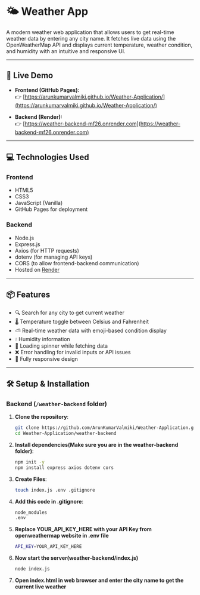 # 🌤️ Weather App

A modern weather web application that allows users to get real-time weather data by entering any city name. It fetches live data using the OpenWeatherMap API and displays current temperature, weather condition, and humidity with an intuitive and responsive UI.

---

## 🔗 Live Demo

- **Frontend (GitHub Pages):**  
  👉 [https://arunkumarvalmiki.github.io/Weather-Application/](https://arunkumarvalmiki.github.io/Weather-Application/)

- **Backend (Render):**  
  👉 [https://weather-backend-mf26.onrender.com](https://weather-backend-mf26.onrender.com)

---

## 💻 Technologies Used

### Frontend
- HTML5
- CSS3
- JavaScript (Vanilla)
- GitHub Pages for deployment

### Backend
- Node.js
- Express.js
- Axios (for HTTP requests)
- dotenv (for managing API keys)
- CORS (to allow frontend-backend communication)
- Hosted on [Render](https://render.com)

---

## 📦 Features

- 🔍 Search for any city to get current weather
- 🌡️ Temperature toggle between Celsius and Fahrenheit
- ⛅ Real-time weather data with emoji-based condition display
- 💧 Humidity information
- 🔁 Loading spinner while fetching data
- ❌ Error handling for invalid inputs or API issues
- 📱 Fully responsive design

---

## 🛠️ Setup & Installation

### Backend (`/weather-backend` folder)

1. **Clone the repository**:
   ```bash
   git clone https://github.com/ArunKumarValmiki/Weather-Application.git
   cd Weather-Application/weather-backend
2. **Install dependencies(Make sure you are in the weather-backend folder)**:
   ```bash
   npm init -y
   npm install express axios dotenv cors
3. **Create Files**:
   ```bash
   touch index.js .env .gitignore
4. **Add this code in .gitignore**:
   ```bash
   node_modules
   .env
5. **Replace YOUR_API_KEY_HERE with your API Key from openweathermap website in .env file**
   ```bash
   API_KEY=YOUR_API_KEY_HERE
6. **Now start the server(weather-backend/index.js)**
   ```bash
   node index.js
7. **Open index.html in web browser and enter the city name to get the current live weather**   
